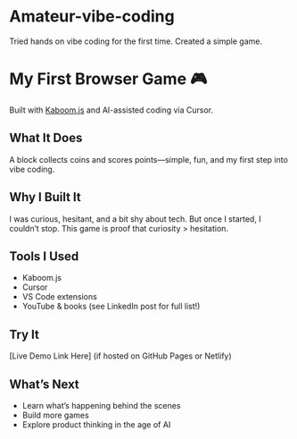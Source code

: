 # Amateur-vibe-coding
Tried hands on vibe coding for the first time. Created a simple game.
# My First Browser Game 🎮

Built with [Kaboom.js](https://kaboomjs.com/) and AI-assisted coding via Cursor.

## What It Does
A block collects coins and scores points—simple, fun, and my first step into vibe coding.

## Why I Built It
I was curious, hesitant, and a bit shy about tech. But once I started, I couldn’t stop. This game is proof that curiosity > hesitation.

## Tools I Used
- Kaboom.js
- Cursor
- VS Code extensions
- YouTube & books (see LinkedIn post for full list!)

## Try It
[Live Demo Link Here] (if hosted on GitHub Pages or Netlify)

## What’s Next
- Learn what’s happening behind the scenes
- Build more games
- Explore product thinking in the age of AI
